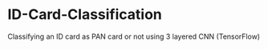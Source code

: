 # ID-Card-Classification
Classifying an ID card as PAN card or not using 3 layered CNN (TensorFlow)
